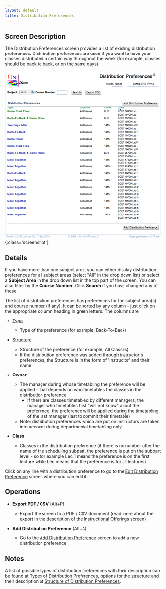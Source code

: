 ```yaml
---
layout: default
title: Distribution Preferences
---
```



## Screen Description

The Distribution Preferences screen provides a list of existing distribution preferences. Distribution preferences are used if you want to have your classes distributed a certain way throughout the week (for example, classes should be back to back, or on the same days).

![Distribution Preferences](images/distribution-preferences-1.png){:class='screenshot'}

## Details

If you have more than one subject area, you can either display distribution preferences for all subject areas (select "All" in the drop down list) or select a **Subject Area** in the drop down list in the top part of the screen. You can also filter by the **Course Number**. Click **Search** if you have changed any of these.

The list of distribution preferences has preferences for the subject area(s) and course number (if any). It can be sorted by any column - just click on the appropriate column heading in green letters. The columns are

* [Type](types-of-distribution-preferences)
	* Type of the preference (for example, Back-To-Back)

* [Structure](structure-of-distribution-preferences)
	* Structure of the preference (for example, All Classes)
	* If the distribution preference was added through instructor's preferences, the Structure is in the form of 'Instructor' and their name

* **Owner**
	* The manager during whose timetabling the preference will be applied - that depends on who timetables the classes in the distribution preference
		* If there are classes timetabled by different managers, the manager who timetables first "will not know" about the preference, the preference will be applied during the timetabling of the last manager (last to commit their timetable)
	* Note: distribution preferences which are put on instructors are taken into account during departmental timetabling only

* **Class**
	* Classes in the distribution preference (if there is no number after the name of the scheduling subpart, the preference is put on the subpart level - so for example Lec 1 means the preference is on the first lecture while Lec means that the preference is for all lectures)

Click on any line with a distribution preference to go to the [Edit Distribution Preference](edit-distribution-preference) screen where you can edit it.

## Operations

* **Export PDF / CSV** (Alt+P)
	* Export the screen to a PDF / CSV document (read more about the export in the description of the [Instructional Offerings](instructional-offerings) screen)

* **Add Distribution Preference** (Alt+A)
	* Go to the [Add Distribution Preference](add-distribution-preference) screen to add a new distribution preference

## Notes

A list of possible types of distribution preferences with their description can be found at [Types of Distribution Preferences](types-of-distribution-preferences), options for the structure and their description at [Structure of Distribution Preferences](structure-of-distribution-preferences).

